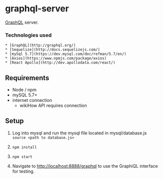# graphql-server
[GraphQL](http://graphql.org/) server.

### Technologies used
    * [GraphQL](http://graphql.org/)
    * [Sequelize](http://docs.sequelizejs.com/)
    * [mySql 5.7](https://dev.mysql.com/doc/refman/5.7/en/)
    * [Axios](https://www.npmjs.com/package/axios)
    * [React Apollo](http://dev.apollodata.com/react/)

## Requirements
  * Node / npm
  * mySQL 5.7+
  * internet connection
      * wikiHow API requires connection

## Setup

1. Log into mysql and run the mysql file located in mysql/database.js
`source <path to database.js>`

2. `npm install`

3. `npm start`

4. Navigate to [http://localhost:8888/graphql](http://localhost:8888/graphql) to use the GraphiQL interface for testing.
